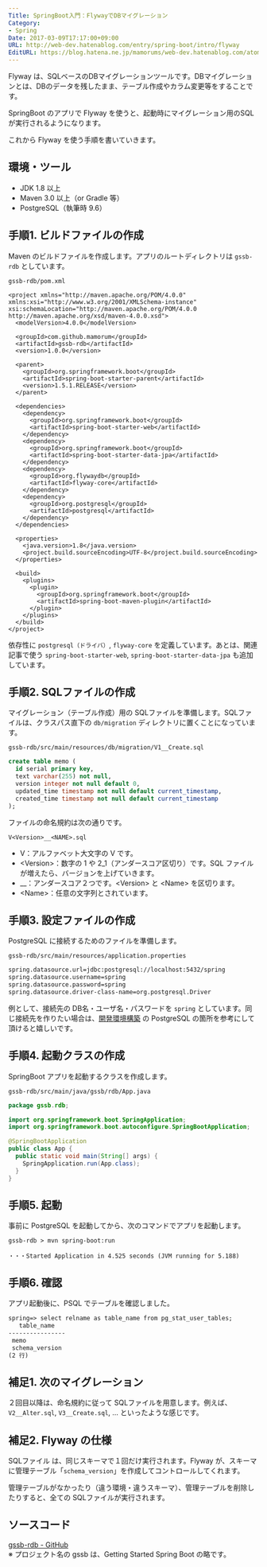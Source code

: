 ```yaml
---
Title: SpringBoot入門：FlywayでDBマイグレーション
Category:
- Spring
Date: 2017-03-09T17:17:00+09:00
URL: http://web-dev.hatenablog.com/entry/spring-boot/intro/flyway
EditURL: https://blog.hatena.ne.jp/mamorums/web-dev.hatenablog.com/atom/entry/10328749687179106994
---
```


Flyway は、SQLベースのDBマイグレーションツールです。DBマイグレーションとは、DBのデータを残したまま、テーブル作成やカラム変更等をすることです。

SpringBoot のアプリで Flyway を使うと、起動時にマイグレーション用のSQLが実行されるようになります。

これから Flyway を使う手順を書いていきます。


## 環境・ツール
- JDK 1.8 以上
- Maven 3.0 以上（or Gradle 等）
- PostgreSQL（執筆時 9.6）


## 手順1. ビルドファイルの作成
Maven のビルドファイルを作成します。アプリのルートディレクトリは `gssb-rdb` としています。

`gssb-rdb/pom.xml`

```
<project xmlns="http://maven.apache.org/POM/4.0.0" xmlns:xsi="http://www.w3.org/2001/XMLSchema-instance" xsi:schemaLocation="http://maven.apache.org/POM/4.0.0 http://maven.apache.org/xsd/maven-4.0.0.xsd">
  <modelVersion>4.0.0</modelVersion>

  <groupId>com.github.mamorum</groupId>
  <artifactId>gssb-rdb</artifactId>
  <version>1.0.0</version>

  <parent>
    <groupId>org.springframework.boot</groupId>
    <artifactId>spring-boot-starter-parent</artifactId>
    <version>1.5.1.RELEASE</version>
  </parent>

  <dependencies>
    <dependency>
      <groupId>org.springframework.boot</groupId>
      <artifactId>spring-boot-starter-web</artifactId>
    </dependency>
    <dependency>
      <groupId>org.springframework.boot</groupId>
      <artifactId>spring-boot-starter-data-jpa</artifactId>
    </dependency>
    <dependency>
      <groupId>org.flywaydb</groupId>
      <artifactId>flyway-core</artifactId>
    </dependency>
    <dependency>
      <groupId>org.postgresql</groupId>
      <artifactId>postgresql</artifactId>
    </dependency>
  </dependencies>

  <properties>
    <java.version>1.8</java.version>
    <project.build.sourceEncoding>UTF-8</project.build.sourceEncoding>
  </properties>

  <build>
    <plugins>
      <plugin>
        <groupId>org.springframework.boot</groupId>
        <artifactId>spring-boot-maven-plugin</artifactId>
      </plugin>
    </plugins>
  </build>
</project>
```

依存性に `postgresql（ドライバ）`, `flyway-core` を定義しています。あとは、関連記事で使う `spring-boot-starter-web`, `spring-boot-starter-data-jpa` も追加しています。


## 手順2. SQLファイルの作成
マイグレーション（テーブル作成）用の SQLファイルを準備します。SQLファイルは、クラスパス直下の `db/migration` ディレクトリに置くことになっています。

`gssb-rdb/src/main/resources/db/migration/V1__Create.sql`

```sql
create table memo (
  id serial primary key,
  text varchar(255) not null,
  version integer not null default 0,
  updated_time timestamp not null default current_timestamp,
  created_time timestamp not null default current_timestamp
);
```

ファイルの命名規約は次の通りです。

```
V<Version>__<NAME>.sql
```

- V：アルファベット大文字の V です。
- <Version\>：数字の 1 や 2_1（アンダースコア区切り）です。SQL ファイルが増えたら、バージョンを上げていきます。
- __：アンダースコア２つです。<Version\> と <Name\> を区切ります。
- <Name\>：任意の文字列とされています。


## 手順3. 設定ファイルの作成
PostgreSQL に接続するためのファイルを準備します。

`gssb-rdb/src/main/resources/application.properties`

```txt
spring.datasource.url=jdbc:postgresql://localhost:5432/spring
spring.datasource.username=spring
spring.datasource.password=spring
spring.datasource.driver-class-name=org.postgresql.Driver
```

例として、接続先の DB名・ユーザ名・パスワードを `spring` としています。同じ接続先を作りたい場合は、[開発環境構築](/entry/etc/env/dev/table-of-contents) の PostgreSQL の箇所を参考にして頂けると嬉しいです。


## 手順4. 起動クラスの作成
SpringBoot アプリを起動するクラスを作成します。

`gssb-rdb/src/main/java/gssb/rdb/App.java`

```java
package gssb.rdb;

import org.springframework.boot.SpringApplication;
import org.springframework.boot.autoconfigure.SpringBootApplication;

@SpringBootApplication
public class App {
  public static void main(String[] args) {
    SpringApplication.run(App.class);
  }
}
```


## 手順5. 起動
事前に PostgreSQL を起動してから、次のコマンドでアプリを起動します。

```
gssb-rdb > mvn spring-boot:run

・・・Started Application in 4.525 seconds (JVM running for 5.188)
```

## 手順6. 確認
アプリ起動後に、PSQL でテーブルを確認しました。

```txt
spring=> select relname as table_name from pg_stat_user_tables;
   table_name
----------------
 memo
 schema_version
(2 行)
```

## 補足1. 次のマイグレーション
２回目以降は、命名規約に従って SQLファイルを用意します。例えば、`V2__Alter.sql`, `V3__Create.sql`, ... といったような感じです。


## 補足2. Flyway の仕様
SQLファイル は、同じスキーマで１回だけ実行されます。Flyway が、スキーマに管理テーブル「`schema_version`」を作成してコントロールしてくれます。

管理テーブルがなかったり（違う環境・違うスキーマ）、管理テーブルを削除したりすると、全ての SQLファイルが実行されます。


## ソースコード
[gssb-rdb - GitHub](https://github.com/mamorum/blog/tree/master/code/gssb-rdb)  
※ プロジェクト名の gssb は、Getting Started Spring Boot の略です。
